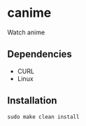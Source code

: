 # canime
Watch anime

## Dependencies
* CURL
* Linux

## Installation
```Console
sudo make clean install
```

